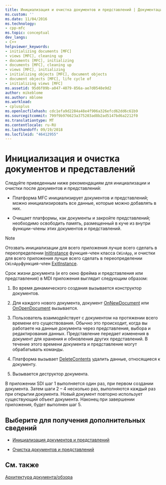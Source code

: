 ```yaml
---
title: Инициализация и очистка документов и представлений | Документация Майкрософт
ms.custom: ''
ms.date: 11/04/2016
ms.technology:
- cpp-mfc
ms.topic: conceptual
dev_langs:
- C++
helpviewer_keywords:
- initializing documents [MFC]
- views [MFC], cleaning up
- documents [MFC], initializing
- documents [MFC], cleaning up
- views [MFC], initializing
- initializing objects [MFC], document objects
- document objects [MFC], life cycle of
- initializing views [MFC]
ms.assetid: 95d6f09b-a047-4079-856a-ae7d0548e9d2
author: mikeblome
ms.author: mblome
ms.workload:
- cplusplus
ms.openlocfilehash: cdc1efa9d2284a48e4f906a326efcd62dd6c61b9
ms.sourcegitcommit: 799f9b976623a375203ad8b2ad5147bd6a2212f0
ms.translationtype: MT
ms.contentlocale: ru-RU
ms.lasthandoff: 09/19/2018
ms.locfileid: "46412955"
---
```

# <a name="initializing-and-cleaning-up-documents-and-views"></a>Инициализация и очистка документов и представлений

Следуйте приведенным ниже рекомендациям для инициализации и очистки после документов и представлений:

- Платформа MFC инициализирует документов и представлений; можно инициализировать все данные, которые можно добавлять в них.

- Очищает платформы, как документы и закройте представлений; необходимо освободить память, размещенный в куче из внутри функции-члены этих документов и представлений.

> [!NOTE]
>  Отозвать инициализации для всего приложения лучше всего сделать в переопределении [InitInstance](../mfc/reference/cwinapp-class.md#initinstance) функция-член класса `CWinApp`, и очистки для всего приложения лучше всего сделать в переопределении `CWinApp`функция-член [ExitInstance](../mfc/reference/cwinapp-class.md#exitinstance).

Срок жизни документа (и его окно фрейма и представления или представления) в MDI приложения выглядит следующим образом:

1. Во время динамического создания вызывается конструктор документов.

1. Для каждого нового документа, документ [OnNewDocument](../mfc/reference/cdocument-class.md#onnewdocument) или [OnOpenDocument](../mfc/reference/cdocument-class.md#onopendocument) вызывается.

1. Пользователь взаимодействует с документом на протяжении всего времени его существования. Обычно это происходит, когда вы работаете на данные документа через представления, выбора и редактирования данных. Представление передает изменения в документ для хранения и обновления других представлений. В течение этого времени документа и представление могут обрабатывать команды.

1. Платформа вызывает [DeleteContents](../mfc/reference/cdocument-class.md#deletecontents) удалить данные, относящиеся к документу.

1. Вызывается деструктор документа.

В приложении SDI шаг 1 выполняется один раз, при первом создании документа. Затем шаги 2 – 4 несколько раз, выполняются каждый раз при открытии документа. Новый документ повторно использует существующий объект документа. Наконец при завершении приложения, будет выполнен шаг 5.

## <a name="what-do-you-want-to-know-more-about"></a>Выберите для получения дополнительных сведений

- [Инициализация документов и представлений](../mfc/initializing-documents-and-views.md)

- [Очистка документов и представлений](../mfc/cleaning-up-documents-and-views.md)

## <a name="see-also"></a>См. также

[Архитектура документа/обзора](../mfc/document-view-architecture.md)

